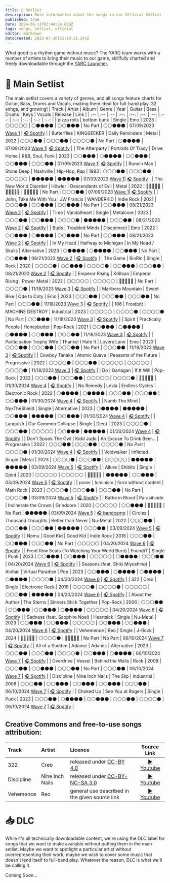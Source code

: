 ```yaml
---
title: 💽 Setlist
description: More information about the songs in our Official Setlist
published: true
date: 2024-06-11T03:44:24.039Z
tags: songs, setlist, official
editor: markdown
dateCreated: 2023-07-30T21:18:21.243Z
---
```


What good is a rhythm game without music?  The YARG team works with a number of artists to bring their music to our game, skillfully charted and freely downloadable through the [YARC Launcher](/launcher).

# 💽 Main Setlist
The main setlist covers a variety of genres, and all songs feature charts for Guitar, Bass, Drums and Vocals, making them ideal for full-band play.
32 songs, and growing!
| Track | Artist | Album | Genre | Year |  Guitar | Bass | Drums | Keys | Vocals | Release | Link |
| :-- | :-- | :-- | :--: | :--: | :--: | :--: | :--: | :--: | :--: | :--: | :--: |
| pizza rolls | bottom bunk | Single | Emo | 2023 | ⚪⚪⚪⚪⚪ | ⚪⚫⚫⚫⚫ | ⚪⚪⚫⚫⚫ | No Part | ⚪⚪⚫⚫⚫ | 07/09/2023 [Wave 1](https://www.youtube.com/watch?v=Xk_HqhzvdgQ) | [🎧 Spotify](https://open.spotify.com/track/4fqnReVr3UWKT0tjtyt7Lb) |
| Butterflies | KINGSEEKER | Daily Reminders | Metal | 2022 | ⚪⚪⚪⚫⚫ | ⚪⚪⚪⚫⚫ | ⚪⚪⚪⚪⚫ | No Part | ⚪⚫⚫⚫⚫ | 07/09/2023 [Wave 1](https://www.youtube.com/watch?v=Xk_HqhzvdgQ)| [🎧 Spotify](https://open.spotify.com/track/0eFd0NmzbuvqUtUCmFyGHT) |
| The Afterparty | Portraits Of Tracy | Drive Home | R&B, Soul, Funk | 2023 | ⚪⚪⚫⚫⚫ | ⚪⚫⚫⚫⚫ | ⚪⚪⚫⚫⚫ | ⚪⚪⚫⚫⚫ | ⚪⚪⚪⚫⚫ | 07/09/2023 [Wave 1](https://www.youtube.com/watch?v=Xk_HqhzvdgQ)| [🎧 Spotify](https://open.spotify.com/track/18PhERYp4pOPUXax7LBzu5) |
| Runnin Man | Stone Deep | Nashville | Hip-Hop, Rap | 1993 | ⚪⚪⚪⚫⚫ | ⚪⚪⚪⚫⚫ | ⚪⚪⚪⚪⚪ | ⚫⚫⚫⚫⚫ | ⚫⚫⚫⚫⚫ | 07/09/2023 [Wave 1](https://www.youtube.com/watch?v=Xk_HqhzvdgQ)| [🎧 Spotify](https://open.spotify.com/track/7mhzzoA8702byGwU2taDdQ) |
| The New World Disorder | Höwler | Descendants of Evil | Metal | 2022 | 🔴🔴🔴🔴🔴 | 🔴🔴🔴🔴🔴 | 🔴🔴🔴🔴🔴 | No Part | ⚪⚪⚪⚫⚫ | 07/09/2023 [Wave 1](https://www.youtube.com/watch?v=Xk_HqhzvdgQ)| [🎧 Spotify](https://open.spotify.com/track/4qNAC8uOGRouZlrpbXQNTZ) |
| John, Take Me With You | JW Francis | WANDERKID | Indie Rock | 2021 | ⚪⚪⚪⚫⚫ | ⚪⚪⚫⚫⚫ | ⚪⚪⚫⚫⚫ | No Part | ⚪⚪⚫⚫⚫ | 08/21/2023 [Wave 2](https://www.youtube.com/watch?v=UgH0etW5NYo) | [🎧 Spotify](https://open.spotify.com/track/1IbJOWFjQgHYwwwD4ScyqN) |
| Time | Vandalheart | Single | Metalcore | 2023 | ⚪⚪⚪⚫⚫ | ⚪⚪⚫⚫⚫ | ⚪⚪⚪⚪⚫ | ⚫⚫⚫⚫⚫ | ⚪⚪⚪⚫⚫ | 08/21/2023 [Wave 2](https://www.youtube.com/watch?v=UgH0etW5NYo) | [🎧 Spotify](https://open.spotify.com/track/23vx5FVHf5TdPPNYClhY8P) |
| Buds | Troubled Minds | Disconnect | Emo | 2022 | ⚪⚪⚫⚫⚫ | ⚪⚫⚫⚫⚫ | ⚪⚪⚫⚫⚫ | No Part | ⚪⚪⚫⚫⚫ | 08/21/2023 [Wave 2](https://www.youtube.com/watch?v=UgH0etW5NYo) | [🎧 Spotify](https://open.spotify.com/track/0hzjRvaXFRckniGXUbPRT9) |
| In My Head | Halfway to Michigan | In My Head / Skulls | Alternative | 2023 | ⚪⚫⚫⚫⚫ | ⚪⚫⚫⚫⚫ | ⚪⚪⚫⚫⚫ | No Part | ⚪⚪⚫⚫⚫ | 08/21/2023 [Wave 2](https://www.youtube.com/watch?v=UgH0etW5NYo) | [🎧 Spotify](https://open.spotify.com/track/4sG5aaPrQw15nWzlHeF3Kr) |
| The Game | RinRin | Single | Rock | 2020 | ⚪⚪⚪⚪⚫ | ⚪⚪⚫⚫⚫ | ⚪⚪⚪⚪⚫ | ⚪⚪⚫⚫⚫ | ⚪⚪⚪⚫⚫ | 08/21/2023 [Wave 2](https://www.youtube.com/watch?v=UgH0etW5NYo) | [🎧 Spotify](https://open.spotify.com/track/4y5h4n6FiWjeUJ6zMxnr3d) |
| Emperor Rising | Krilloan | Emperor Rising | Power Metal | 2022 | ⚪⚪⚪⚪⚪ | ⚪⚪⚪⚪⚪ | 🔴🔴🔴🔴🔴 | No Part | ⚪⚪⚪⚪⚫ | 11/18/2023 [Wave 3](https://www.youtube.com/watch?v=HuIqMeEZrmE) | [🎧 Spotify](https://open.spotify.com/track/4pSzT05EDcN34x5qwjVN6Z) |
| Marlboro Mountain | Sweet Bike | Ode to Coty | Emo | 2023 | ⚪⚪⚪⚫⚫ | ⚪⚪⚪⚫⚫ | ⚪⚪⚪⚫⚫ | No Part | ⚪⚪⚪⚫⚫ | 11/18/2023 [Wave 3](https://www.youtube.com/watch?v=HuIqMeEZrmE) | [🎧 Spotify](https://open.spotify.com/track/2cjBi7EPG76IhkMkwx4yK7) |
| 106 | Frostbitt | MACHINE DESTROY | Industrial | 2023 | ⚪⚪⚪⚪⚪ | ⚪⚪⚪⚪⚫ | ⚪⚪⚪⚪⚫ | No Part | ⚪⚪⚫⚫⚫ | 11/18/2023 [Wave 3](https://www.youtube.com/watch?v=HuIqMeEZrmE) | [🎧 Spotify](https://open.spotify.com/track/5evqK5MU8IC5iFFM1m4Pgq) |
| Spirit | Practically People | Honeybutter | Pop-Rock | 2021 | ⚪⚪⚫⚫⚫ | ⚪⚫⚫⚫⚫ | ⚪⚫⚫⚫⚫ | ⚪⚪⚫⚫⚫ | ⚪⚪⚪⚫⚫ | 11/18/2023 [Wave 3](https://www.youtube.com/watch?v=HuIqMeEZrmE) | [🎧 Spotify](https://open.spotify.com/track/5faerX7tgUYK04lfNMZbY7) |
| Participation Trophy Wife | Thanks! I Hate It | Lovers Lane | Emo | 2023 | ⚪⚪⚪⚫⚫ | ⚪⚪⚪⚫⚫ | ⚪⚪⚪⚫⚫ | No Part | ⚪⚪⚪⚫⚫ | 11/18/2023 [Wave 3](https://www.youtube.com/watch?v=HuIqMeEZrmE) | [🎧 Spotify](https://open.spotify.com/track/2XSrgYYhvXtGDyXIxq7cLC) |
| Cowboy Tanaka | Atomic Guava | Peasants of the Future | Progressive | 2022 | ⚪⚪⚪⚪⚫ | ⚪⚪⚪⚫⚫ | ⚪⚪⚪⚪⚪ | ⚪⚪⚪⚪⚪ | ⚪⚪⚪⚪⚫ | 11/18/2023 [Wave 3](https://www.youtube.com/watch?v=HuIqMeEZrmE) | [🎧 Spotify](https://open.spotify.com/track/3su5MMz7HwAYGsT2y4TdHW) |
| Do | Garlagan | If It Will | Pop-Rock | 2022 | ⚪⚪⚪⚫⚫ | ⚪⚪⚪⚫⚫ | ⚪⚪⚪⚪⚪ | ⚪⚪⚪⚪⚫ | 🔴🔴🔴🔴🔴 | 01/30/2024 [Wave 4](https://www.youtube.com/watch?v=dnOX2NJk6LI) | [🎧 Spotify](https://open.spotify.com/track/3GfYZgMERs2qNPL94nwcq4) |
| No Remedy | Levia | Endless Cycles | Electronic Rock | 2022 | ⚪⚫⚫⚫⚫ | ⚪⚫⚫⚫⚫ | ⚪⚪⚪⚫⚫ | ⚪⚪⚪⚫⚫ | ⚪⚪⚫⚫⚫ | 01/30/2024 [Wave 4](https://www.youtube.com/watch?v=dnOX2NJk6LI) | [🎧 Spotify](https://open.spotify.com/track/0TLmESJhSsKWgz90wPTa3Q) |
| Numb The Mind | NyxTheShield | Single | Alternative | 2023 | ⚪⚫⚫⚫⚫ | ⚫⚫⚫⚫⚫ | ⚪⚪⚫⚫⚫ | ⚫⚫⚫⚫⚫ | ⚪⚪⚫⚫⚫ | 01/30/2024 [Wave 4](https://www.youtube.com/watch?v=dnOX2NJk6LI) | [🎧 Spotify](https://open.spotify.com/track/3rpcr9sCFhWUAytKZFXcNi) |
| Languish | Our Common Collapse | Single | Djent | 2023 | ⚪⚪⚪⚪⚫ | ⚪⚪⚪⚫⚫ | ⚪⚪⚪⚪⚪ | ⚪⚪⚫⚫⚫ | ⚫⚫⚫⚫⚫ | 01/30/2024 [Wave 4](https://www.youtube.com/watch?v=dnOX2NJk6LI) | [🎧 Spotify](https://open.spotify.com/track/3eRvnOqDPIpmCFQTSQwyxb) |
| Don't Spook The Owl | Kidd Judo | An Excuse To Drink Beer... | Progressive | 2022 | ⚪⚪⚪⚫⚫ | ⚪⚪⚪⚫⚫ | ⚪⚪⚪⚪⚫ | No Part | ⚪⚪⚪⚪⚫ | 01/30/2024 [Wave 4](https://www.youtube.com/watch?v=dnOX2NJk6LI) | [🎧 Spotify](https://open.spotify.com/track/5roBBDIu7L1Ttcg0ueeQCT) |
| Voidwalker | Inflicted | Single | Metal | 2023 | ⚪⚪⚪⚪⚫ | ⚪⚪⚪⚫⚫ | ⚪⚪⚪⚪⚪ | ⚫⚫⚫⚫⚫ | ⚫⚫⚫⚫⚫ | 03/09/2024 [Wave 5](https://www.youtube.com/watch?v=GSwb9KPa21k) | [🎧 Spotify](https://open.spotify.com/track/0LEcjSyHdTdDH2YX8EesG8) |
| Allure | Shibito | Single | Djent | 2023 | ⚪⚪⚪⚪⚪ | ⚪⚪⚪⚪⚪ | 🔴🔴🔴🔴🔴 | ⚫⚫⚫⚫⚫ | ⚪⚪⚫⚫⚫ | 03/09/2024 [Wave 5](https://www.youtube.com/watch?v=GSwb9KPa21k) | [🎧 Spotify](https://open.spotify.com/track/5teiE5nRb0sUFpcjSimMt6) |
| poser | luminism | form without content | Math Rock | 2023 | ⚪⚪⚪⚪⚫ | ⚪⚪⚪⚫⚫ | ⚪⚪⚪⚫⚫ | No Part | ⚪⚪⚪⚪⚫ | 03/09/2024 [Wave 5](https://www.youtube.com/watch?v=GSwb9KPa21k) | [🎧 Spotify](https://open.spotify.com/track/1Z9El0rFSlSdBKscNRU6Cu) |
| Bathe in Blood | Parasiticide | Incinerate the Crown | Grindcore | 2020 | ⚪⚪⚪⚪⚪ | ⚪⚪⚫⚫⚫ | 🔴🔴🔴🔴🔴 | No Part | ⚫⚫⚫⚫⚫ | 03/09/2024 [Wave 5](https://www.youtube.com/watch?v=GSwb9KPa21k) | [🎧 bandcamp](https://parasiticide.bandcamp.com/track/002-bathe-in-blood) |
| Circles | Thousand Thoughts | Better than Never | Nu-Metal | 2022 | ⚪⚪⚪⚫⚫ | ⚪⚪⚪⚫⚫ | ⚪⚪⚪⚫⚫ | ⚫⚫⚫⚫⚫ | ⚪⚪⚪⚫⚫ | 03/09/2024 [Wave 5](https://www.youtube.com/watch?v=GSwb9KPa21k) | [🎧 Spotify](https://open.spotify.com/track/1XQmXz5yzd4ZbhVdCs75zs) |
| Nomu | Good Kid | Good Kid | Indie Rock | 2018 | ⚪⚪⚪⚫⚫ | ⚪⚪⚫⚫⚫ | ⚪⚪⚪⚫⚫ | No Part | ⚪⚪⚪⚪⚪ | 04/20/2024 [Wave 6](https://www.youtube.com/watch?v=Qjsc-3hxwnU) | [🎧 Spotify](https://open.spotify.com/track/4AzWYzYn4fc7NQ6AQJ9l9J) |
| Front Row Seats (To Watching Your World Burn) | FoundiT | Single | Punk | 2023 | ⚪⚪⚫⚫⚫ | ⚪⚪⚫⚫⚫ | ⚪⚪⚪⚪⚪ | ⚪⚫⚫⚫⚫ | ⚪⚪⚪⚫⚫ | 04/20/2024 [Wave 6](https://www.youtube.com/watch?v=Qjsc-3hxwnU) | [🎧 Spotify](https://open.spotify.com/track/67QdOfpLg5uPjjaGc8QcC5) |
| Seasons (feat. Shiki Miyoshino) | Alohaii | Virtual Paradise | Pop | 2023 | ⚪⚪⚫⚫⚫ | ⚪⚫⚫⚫⚫ | ⚪⚫⚫⚫⚫ | ⚪⚫⚫⚫⚫ | ⚪⚪⚪⚪⚫ | 04/20/2024 [Wave 6](https://www.youtube.com/watch?v=Qjsc-3hxwnU) | [🎧 Spotify](https://open.spotify.com/track/6aUiLphVsi9ZIjpt3kRuEm) |
| 322 | Creo | Single | Electronic Rock | 2016 | ⚪⚪⚪⚪⚫ | ⚪⚪⚪⚪⚫ | ⚪⚪⚪⚪⚪ | ⚪⚪⚪⚫⚫ | ⚫⚫⚫⚫⚫ | 04/20/2024 [Wave 6](https://www.youtube.com/watch?v=Qjsc-3hxwnU) | [🎧 Spotify](https://open.spotify.com/track/62LzqBPmzShFzJgcI9aPHT) |
| About the Author | The Sterns | Sinners Stick Together | Pop-Rock | 2006 | ⚪⚪⚪⚫⚫ | ⚪⚪⚫⚫⚫ | ⚪⚪⚫⚫⚫ | ⚪⚫⚫⚫⚫ | ⚪⚪⚪⚪⚪ | 04/20/2024 [Wave 6](https://www.youtube.com/watch?v=Qjsc-3hxwnU) | [🎧 Spotify](https://open.spotify.com/track/7u2HgAJ5mxb5IHKGvj4DRp) |
| Sadness (feat. Sapphire Noel) | Heartsick | Single | Nu-Metal | 2023 | ⚪⚪⚫⚫⚫ | ⚪⚪⚫⚫⚫ | ⚪⚪⚪⚪⚪ | ⚪⚪⚫⚫⚫ | ⚪⚪⚫⚫⚫ | 04/20/2024 [Wave 6](https://www.youtube.com/watch?v=Qjsc-3hxwnU) | [🎧 Spotify](https://open.spotify.com/track/3nVsH2XHxkHJ6oX42eFCbh) |
| Vehemence | Reo | Single | J-Rock | 2024 | 🔴🔴🔴🔴🔴 | ⚪⚪⚪⚪⚫ | 🔴🔴🔴🔴🔴 | No Part | No Part | 06/10/2024 [Wave 7](https://youtu.be/M2UBkkk7GgA) | [🎧 Spotify](https://open.spotify.com/track/17nQQ0TKGm9d1d3y9NLaSz) |
| All of a Sudden | Adamic | Adamic | Alternative | 2023 | ⚪⚪⚪⚫⚫ | ⚪⚪⚪⚫⚫ | ⚪⚪⚪⚪⚫ | ⚪⚪⚫⚫⚫ | ⚪⚫⚫⚫⚫ | 06/10/2024 [Wave 7](https://youtu.be/M2UBkkk7GgA) | [🎧 Spotify](https://open.spotify.com/track/7FW7ez941HIGgE0nVU8vqh) |
| Overdrive | Vessel | Behind the Walls | Rock | 2008 | ⚪⚪⚪⚫⚫ | ⚪⚪⚫⚫⚫ | ⚪⚪⚪⚫⚫ | No Part | ⚪⚪⚪⚫⚫ | 06/10/2024 [Wave 7](https://youtu.be/M2UBkkk7GgA) | [🎧 Spotify](https://open.spotify.com/track/0EXh4UCmOmKRtm1qTqG8tc) |
| Discipline | Nine Inch Nails | The Slip | Industrial | 2008 | ⚪⚪⚪⚫⚫ | ⚪⚪⚫⚫⚫ | ⚪⚪⚫⚫⚫ | ⚪⚪⚫⚫⚫ | ⚪⚪⚪⚫⚫ | 06/10/2024 [Wave 7](https://youtu.be/M2UBkkk7GgA) | [🎧 Spotify](https://open.spotify.com/track/0Z4pLlygCvkTHmeQtYAbNH) |
| Choked Up | See You at Rogers | Single | Punk | 2023 | ⚪⚪⚪⚫⚫ | ⚪⚫⚫⚫⚫ | ⚪⚪⚫⚫⚫ | ⚪⚪⚪⚫⚫ | ⚪⚪⚪⚪⚫ | 06/10/2024 [Wave 7](https://youtu.be/M2UBkkk7GgA) | [🎧 Spotify](https://open.spotify.com/track/1ykrUNyOmL7oPs1jcx3Eob) |

## Creative Commons and free-to-use songs attribution:
| Track | Artist | Licence | Source Link |
| :-- | :-- | :-- | :--: |
| 322 | Creo | released under [CC-BY 4.0](https://creativecommons.org/licenses/by/4.0/) | [▶ Youtube](https://www.youtube.com/watch?v=JmobbPTaFcw&t=0s) |
| Discipline | Nine Inch Nails | released under [CC-BY-NC-SA 3.0](https://creativecommons.org/licenses/by-nc-sa/3.0/) | [▶ Youtube](https://www.youtube.com/watch?v=wHxOiAz4NF8&t=0s) |
| Vehemence | Reo | general use described in the given source link | [▶ Youtube](https://www.youtube.com/watch?v=xtsvZX2lES4&t=0s) |


# 📥 DLC
While it's all technically downloadable content, we're using the DLC label for songs that we want to make available without putting them in the main setlist. Maybe we want to spotlight a particular artist without overrepresenting their work; maybe we wish to cover some music that doesn't lend itself to full-band play. Whatever the reason, DLC is what we'll be calling it.

Coming Soon...


